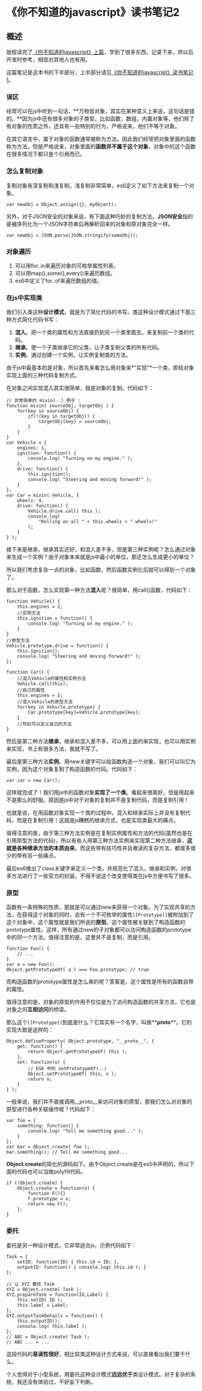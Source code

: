 # 《你不知道的javascript》读书笔记2

## 概述

放假读完了[《你不知道的javascript》上篇](https://book.douban.com/subject/26351021/?channel=subject_list&platform=web)，学到了很多东西，记录下来，供以后开发时参考，相信对其他人也有用。

这篇笔记是这本书的下半部分，上半部分请见[《你不知道的javascript》读书笔记1](http://www.cnblogs.com/yangzhou33/p/8729349.html)。

### 误区

经常可以在js中听到一句话，**万物皆对象，其实在某种意义上来说，这句话是错的。**因为js中还有很多对象的子类型，比如函数，数组，内置对象等，他们除了有对象的性质之外，还具有一些特别的行为，严格说来，他们不等于对象。

在其它语言中，属于对象的函数通常被称为方法。因此我们经常把对象里面的函数称为方法。但是严格说来，对象里面的**函数并不属于这个对象**，对象中的这个函数在很多情况下都只是个引用而已。

### 怎么复制对象

复制对象有深复制和浅复制。浅复制非常简单，es6定义了如下方法来复制一个对象。

```
var newObj = Object.assign({}, myObject);
```

另外，对于JSON安全的对象来说，有下面这种巧妙的复制方法。**JSON安全**指的是被序列化为一个JSON字符串后再解析回来的对象和原对象完全一样。

```
var newObj = JSON.parse(JSON.stringify(someObj));
```

### 对象遍历

1. 可以用for..in来遍历对象的可枚举属性列表。
2. 可以用map(),some(),every()来遍历数组。
3. es6中定义了for..of来遍历数组的值。

### 在js中实现类

我们引入类这种**设计模式**，就是为了简化代码的书写。类这种设计模式通过下面三种方式简化代码书写：
1. **混入**。把一个类的属性和方法直接扔到另一个类里面去，来复制前一个类的代码。
2. **继承**。使一个子类继承它的父类，让子类复制父类的所有代码。
3. **实例**。通过创建一个实例，让实例复制类的方法。

由于js中最基本的是对象，所以首先来看怎么用对象来*"实现"*一个类，即给对象实现上面的三种代码复制方式。

在对象之间实现混入其实很简单，就是对象的复制。代码如下：

```
// 非常简单的 mixin(..) 例子 :
function mixin( sourceObj, targetObj ) {
    for(key in sourceObj) {
        if(!(key in targetObj)) {
            targetObj[key] = sourceObj;
        }
    }
}
var Vehicle = {
    engines: 1,
    ignition: function() {
        console.log( "Turning on my engine." );
    },
    drive: function() {
        this.ignition();
        console.log( "Steering and moving forward!" );
    }
};
var Car = mixin( Vehicle, {
    wheels: 4,
    drive: function() {
        Vehicle.drive.call( this );
        console.log(
            "Rolling on all " + this.wheels + " wheels!"
        );
    }
} );
```

接下来是继承，继承其实还好，和混入差不多，但是第三种实例呢？怎么通过对象来生成一个实例？由于对象本来就是js中最小的单位，那还怎么生成更小的单位？

所以我们考虑复杂一点的对象，比如函数，然后函数实例化后就可以得到一个对象了。

那么对于函数，怎么实现第一种方法**混入**呢？很简单，用call()函数，代码如下：

```
function Vehicle() {
    this.engines = 1;
    //实例方法
    this.ignition = function() {
        console.log( "Turning on my engine." );
    }
}
//原型方法
Vehicle.prototype.drive = function() {
    this.ignition();
    console.log( "Steering and moving forward!" );
};

function Car() {
    //混入Vehicle的属性和实例方法
    Vehicle.call(this);
    //自己的属性
    this.engines = 2;
    //混入Vehicle的原型方法
    for(key in Vehicle.prototype) {
        Car.prototype[key]=Vehicle.prototype[key];
    }
    //然后可以定义自己的方法
}
```

然后是第二种方法**继承**，继承和混入差不多，可以用上面的来实现，也可以用实例来实现，书上有很多方法，我就不写了。

最后是第三种方法**实例**。用new关键字可以给函数构造一个对象，我们可以叫它为实例，因为这个对象复制了构造函数的代码。代码如下：

```
var car = new Car();
```

这样就完成了！我们用js中的函数对象**实现了一个类**。看起来很美好，但是用起来不是那么的舒服。原因是js中对于对象的复制并不是复制代码，而是复制引用！

也就是说，在用函数对象实现一个类的过程中，混入和继承实际上并没有复制代码，而是在复制引用！这就是js糟糕的继承方式，也是实现类最大的痛点。

值得注意的是，由于第三种方法实例是在复制实例属性和方法的代码(虽然也是在引用原型方法的代码)，所以有些人用第三种方法实例来实现第二种方法继承，**这就是各种继承方法的本质由来**。而这些带有技巧性并且难读的复杂方法，都或多或少的带有另一些痛点。

最后es6推出了class关键字来定义一个类，并规范化了混入，继承和实例，对很多方法进行了一些官方的封装。不得不说这个改变使得类在js中方便书写了很多。

### 原型

函数有一条特殊的性质，那就是可以通过new来获得一个对象。为了实现共享的方法，在获得这个对象的同时，会有一个不可枚举的属性```[[Prototype]]```被附加到了这个对象中，这个属性就是我们所说的**原型**。这个属性被关联到了构造函数的prototype属性。这样，所有通过new的子对象都可以访问构造函数的prototype中的同一个方法。值得注意的是，这里并不是复制，而是引用。

```
function Foo() {
    // ...
}
var a = new Foo();
Object.getPrototypeOf( a ) === Foo.prototype; // true
```

而构造函数的prototype属性是怎么来的呢？答案是，这个属性是所有的函数自带的属性。

值得注意的是，对象的原型的作用不仅仅是为了访问构造函数的共享方法，它也是对象之间**互相访问**的桥梁。

那么这个```[[Prototype]]```到底是什么？它其实有一个名字，叫做**__proto__**。它的实现大致是这样的：

```
Object.defineProperty( Object.prototype, "__proto__", {
    get: function() {
        return Object.getPrototypeOf( this );
    },
    set: function(o) {
        // ES6 中的 setPrototypeOf(..)
        Object.setPrototypeOf( this, o );
        return o;
    }
} );
```

一般来说，我们并不直接调用__proto__来访问对象的原型，那我们怎么对对象的原型进行各种关联操作呢？代码如下：

```
var foo = {
    something: function() {
        console.log( "Tell me something good..." );
    }
};
var bar = Object.create( foo );
bar.something(); // Tell me something good...
```

**Object.create**的简化的源码如下。由于Object.create是在es5中声明的，所以下面的代码也可以当做polyfill代码。

```
if (!Object.create) {
    Object.create = function(o) {
        function F(){}
        F.prototype = o;
        return new F();
    };
}
```

### 委托

委托是另一种设计模式，它非常适合js，示例代码如下：

```
Task = {
    setID: function(ID) { this.id = ID; },
    outputID: function() { console.log( this.id ); }
};

// 让 XYZ 委托 Task
XYZ = Object.create( Task );
XYZ.prepareTask = function(ID,Label) {
    this.setID( ID );
    this.label = Label;
};
XYZ.outputTaskDetails = function() {
    this.outputID();
    console.log( this.label );
};
// ABC = Object.create( Task );
// ABC ... = ...
```

这段代码的**易读性很好**，相比较类这种设计方式来说，可以直接看出我们要干什么。

个人觉得对于小型系统，用委托这种设计模式**远远优于**类设计模式。对于复杂的系统，我还没有体验过，不好妄下判断。







